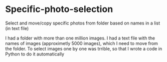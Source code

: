 # Specific-photo-selection
Select and move/copy specific photos from folder based on names in a list (in text file)

I had a folder with more than one million images. I had a text file with the names of images (approximetly 5000 images), which I need to move from the folder.
To select images one by one was trrible, so that I wrote a code in Python to do it automatically
